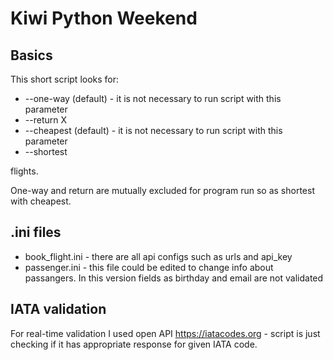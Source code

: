 # Kiwi Python Weekend
## Basics
This short script looks for:
* --one-way (default) - it is not necessary to run script with this parameter
* --return X
* --cheapest (default) - it is not necessary to run script with this parameter
* --shortest

flights.

One-way and return are mutually excluded for program run so as shortest with cheapest.

## .ini files
* book_flight.ini - there are all api configs such as urls and api_key
* passenger.ini - this file could be edited to change info about passangers. In this version fields as birthday and email are not validated 

## IATA validation
For real-time validation I used open API https://iatacodes.org - script is just checking if it has appropriate response for given IATA code.
